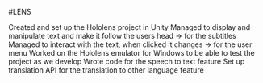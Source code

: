 #LENS

Created and set up the Hololens project in Unity
Managed to display and manipulate text and make it follow the users head  -> for the subtitles
Managed to interact with the text, when clicked it changes -> for the user menu
Worked on the Hololens emulator for Windows to be able to test the project as we develop
Wrote code for the speech to text feature
Set up translation API for the translation to other language feature
